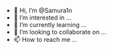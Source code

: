 - 👋 Hi, I’m @Samura1n     
- 👀 I’m interested in ...
- 🌱 I’m currently learning ... 
- 💞️ I’m looking to collaborate on ...
- 📫 How to reach me ... 

<!---
Samura1n/Samura1n is a ✨ special ✨ repository because its `README.md` (this file) appears on your GitHub profile.
You can click the Preview link to take a look at your changes.
--->
